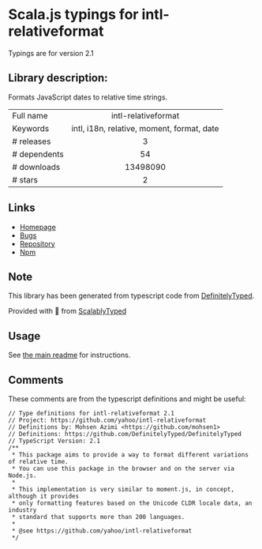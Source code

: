 
# Scala.js typings for intl-relativeformat

Typings are for version 2.1

## Library description:
Formats JavaScript dates to relative time strings.

|                    |                 |
| ------------------ | :-------------: |
| Full name          | intl-relativeformat |
| Keywords           | intl, i18n, relative, moment, format, date |
| # releases         | 3 |
| # dependents       | 54 |
| # downloads        | 13498090 |
| # stars            | 2 |

## Links
- [Homepage](https://github.com/yahoo/intl-relativeformat)
- [Bugs](https://github.com/yahoo/intl-relativeformat/issues)
- [Repository](https://github.com/yahoo/intl-relativeformat)
- [Npm](https://www.npmjs.com/package/intl-relativeformat)
    


## Note
This library has been generated from typescript code from [DefinitelyTyped](https://definitelytyped.org).

Provided with :purple_heart: from [ScalablyTyped](https://github.com/oyvindberg/ScalablyTyped)

## Usage
See [the main readme](../../readme.md) for instructions.

## Comments

These comments are from the typescript definitions and might be useful:
```
// Type definitions for intl-relativeformat 2.1
// Project: https://github.com/yahoo/intl-relativeformat
// Definitions by: Mohsen Azimi <https://github.com/mohsen1>
// Definitions: https://github.com/DefinitelyTyped/DefinitelyTyped
// TypeScript Version: 2.1
/**
 * This package aims to provide a way to format different variations of relative time.
 * You can use this package in the browser and on the server via Node.js.
 *
 * This implementation is very similar to moment.js, in concept, although it provides
 * only formatting features based on the Unicode CLDR locale data, an industry
 * standard that supports more than 200 languages.
 *
 * @see https://github.com/yahoo/intl-relativeformat
 */

```

